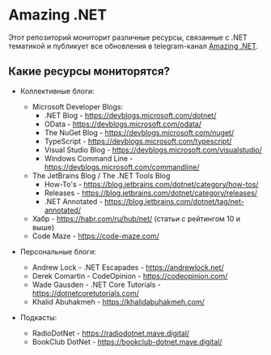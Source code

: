 # Amazing .NET

Этот репозиторий мониторит различные ресурсы, связанные с .NET тематикой и публикует все обновления в telegram-канал [Amazing .NET](https://t.me/amazing_dotnet).

## Какие ресурсы мониторятся?

- Коллективные блоги:
    - Microsoft Developer Blogs:
        - .NET Blog - https://devblogs.microsoft.com/dotnet/
        - OData - https://devblogs.microsoft.com/odata/
        - The NuGet Blog - https://devblogs.microsoft.com/nuget/
        - TypeScript - https://devblogs.microsoft.com/typescript/
        - Visual Studio Blog - https://devblogs.microsoft.com/visualstudio/
        - Windows Command Line - https://devblogs.microsoft.com/commandline/
    - The JetBrains Blog / The .NET Tools Blog
        - How-To's - https://blog.jetbrains.com/dotnet/category/how-tos/
        - Releases - https://blog.jetbrains.com/dotnet/category/releases/
        - .NET Annotated - https://blog.jetbrains.com/dotnet/tag/net-annotated/
    - Хабр - https://habr.com/ru/hub/net/ (статьи с рейтингом 10 и выше)
    - Code Maze - https://code-maze.com/

- Персональные блоги:
    - Andrew Lock - .NET Escapades - https://andrewlock.net/
    - Derek Comartin - CodeOpinion - https://codeopinion.com/
    - Wade Gausden - .NET Core Tutorials - https://dotnetcoretutorials.com/
    - Khalid Abuhakmeh - https://khalidabuhakmeh.com/

- Подкасты:
    - RadioDotNet - https://radiodotnet.mave.digital/
    - BookClub DotNet - https://bookclub-dotnet.mave.digital/
